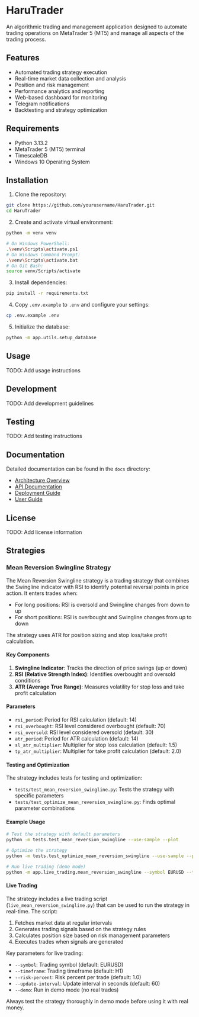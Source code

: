 # HaruTrader

An algorithmic trading and management application designed to automate trading operations on MetaTrader 5 (MT5) and manage all aspects of the trading process.

## Features

- Automated trading strategy execution
- Real-time market data collection and analysis
- Position and risk management
- Performance analytics and reporting
- Web-based dashboard for monitoring
- Telegram notifications
- Backtesting and strategy optimization

## Requirements

- Python 3.13.2
- MetaTrader 5 (MT5) terminal
- TimescaleDB
- Windows 10 Operating System

## Installation

1. Clone the repository:
```bash
git clone https://github.com/yourusername/HaruTrader.git
cd HaruTrader
```

2. Create and activate virtual environment:
```bash
python -m venv venv

# On Windows PowerShell:
.\venv\Scripts\activate.ps1
# On Windows Command Prompt:
.\venv\Scripts\activate.bat
# On Git Bash:
source venv/Scripts/activate
```

3. Install dependencies:
```bash
pip install -r requirements.txt
```

4. Copy `.env.example` to `.env` and configure your settings:
```bash
cp .env.example .env
```

5. Initialize the database:
```bash
python -m app.utils.setup_database
```

## Usage

TODO: Add usage instructions

## Development

TODO: Add development guidelines

## Testing

TODO: Add testing instructions

## Documentation

Detailed documentation can be found in the `docs` directory:

- [Architecture Overview](docs/architecture.md)
- [API Documentation](docs/api.md)
- [Deployment Guide](docs/deployment.md)
- [User Guide](docs/user_guide.md)

## License

TODO: Add license information

## Strategies

### Mean Reversion Swingline Strategy

The Mean Reversion Swingline strategy is a trading strategy that combines the Swingline indicator with RSI to identify potential reversal points in price action. It enters trades when:

- For long positions: RSI is oversold and Swingline changes from down to up
- For short positions: RSI is overbought and Swingline changes from up to down

The strategy uses ATR for position sizing and stop loss/take profit calculation.

#### Key Components

1. **Swingline Indicator**: Tracks the direction of price swings (up or down)
2. **RSI (Relative Strength Index)**: Identifies overbought and oversold conditions
3. **ATR (Average True Range)**: Measures volatility for stop loss and take profit calculation

#### Parameters

- `rsi_period`: Period for RSI calculation (default: 14)
- `rsi_overbought`: RSI level considered overbought (default: 70)
- `rsi_oversold`: RSI level considered oversold (default: 30)
- `atr_period`: Period for ATR calculation (default: 14)
- `sl_atr_multiplier`: Multiplier for stop loss calculation (default: 1.5)
- `tp_atr_multiplier`: Multiplier for take profit calculation (default: 2.0)

#### Testing and Optimization

The strategy includes tests for testing and optimization:

- `tests/test_mean_reversion_swingline.py`: Tests the strategy with specific parameters
- `tests/test_optimize_mean_reversion_swingline.py`: Finds optimal parameter combinations

#### Example Usage

```bash
# Test the strategy with default parameters
python -m tests.test_mean_reversion_swingline --use-sample --plot

# Optimize the strategy
python -m tests.test_optimize_mean_reversion_swingline --use-sample --plot-best --save-results

# Run live trading (demo mode)
python -m app.live_trading.mean_reversion_swingline --symbol EURUSD --timeframe H1 --demo
```

#### Live Trading

The strategy includes a live trading script (`live_mean_reversion_swingline.py`) that can be used to run the strategy in real-time. The script:

1. Fetches market data at regular intervals
2. Generates trading signals based on the strategy rules
3. Calculates position size based on risk management parameters
4. Executes trades when signals are generated

Key parameters for live trading:

- `--symbol`: Trading symbol (default: EURUSD)
- `--timeframe`: Trading timeframe (default: H1)
- `--risk-percent`: Risk percent per trade (default: 1.0)
- `--update-interval`: Update interval in seconds (default: 60)
- `--demo`: Run in demo mode (no real trades)

Always test the strategy thoroughly in demo mode before using it with real money. 
